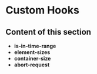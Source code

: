 # Custom Hooks

## Content of this section

- **is-in-time-range**
- **element-sizes**
- **container-size**
- **abort-request**
